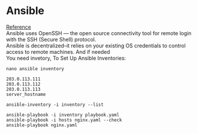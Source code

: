 # Ansible
[Reference](https://docs.ansible.com/ansible/latest/index.html)<br/>
Ansible uses OpenSSH — the open source connectivity tool for remote login with the SSH (Secure Shell) protocol.<br/>
Ansible is decentralized–it relies on your existing OS credentials to control access to remote machines. And if needed<br/>
You need invetory, To Set Up Ansible Inventories:<br/>
```
nano ansible inventory
```
```
203.0.113.111
203.0.113.112
203.0.113.113
server_hostname
```
```
ansible-inventory -i inventory --list
```
```
ansible-playbook -i inventory playbook.yaml
ansible-playbook -i hosts nginx.yaml --check 
ansible-playbook nginx.yaml
```


